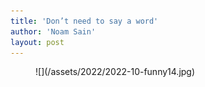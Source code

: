 ```yaml
---
title: 'Don’t need to say a word'
author: 'Noam Sain'
layout: post
---
```


<figure class="wp-block-image size-full">![](/assets/2022/2022-10-funny14.jpg)</figure>